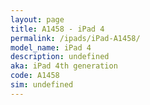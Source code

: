 ```yaml
---
layout: page
title: A1458 - iPad 4
permalink: /ipads/iPad-A1458/
model_name: iPad 4
description: undefined
aka: iPad 4th generation
code: A1458
sim: undefined
---
```

